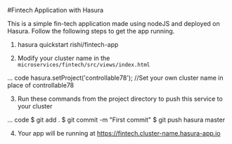 #Fintech Application with Hasura

This is a simple fin-tech application made using nodeJS and deployed on Hasura. Follow the following steps to get the app running.

1. hasura quickstart rishi/fintech-app

2. Modify your cluster name in the ``microservices/fintech/src/views/index.html``

... code
  hasura.setProject('controllable78'); //Set your own cluster name in place of controllable78

3. Run these commands from the project directory to push this service to your cluster

... code
  $ git add .
  $ git commit -m "First commit"
  $ git push hasura master

4. Your app will be running at https://fintech.cluster-name.hasura-app.io